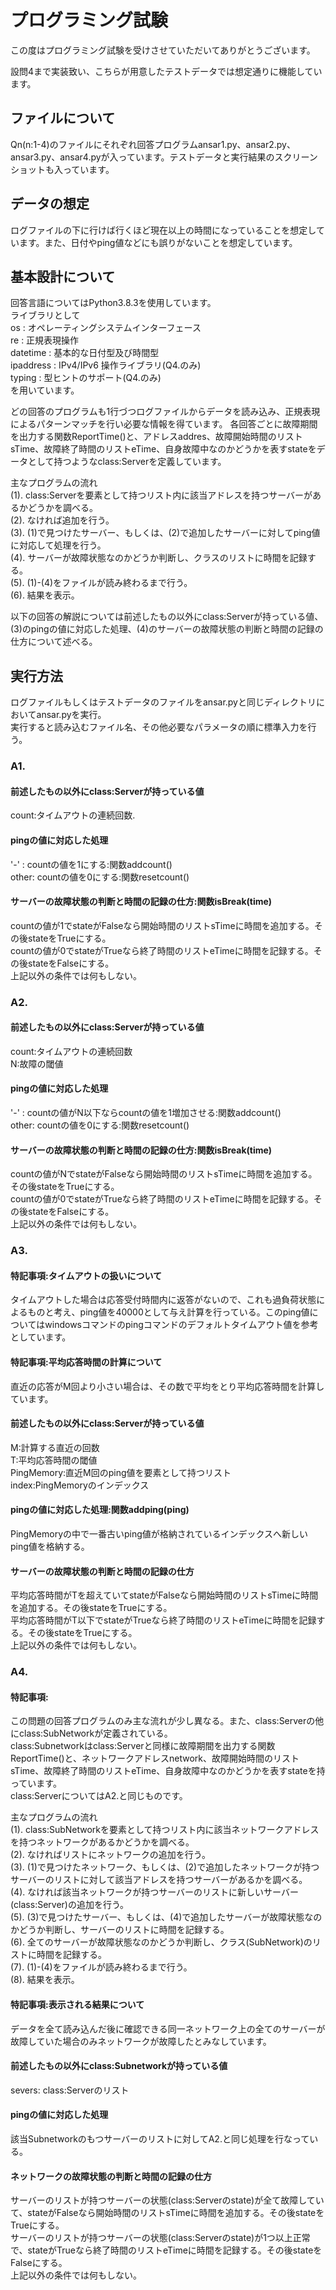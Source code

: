 # プログラミング試験
この度はプログラミング試験を受けさせていただいてありがとうございます。

設問4まで実装致い、こちらが用意したテストデータでは想定通りに機能しています。
## ファイルについて
Qn(n:1-4)のファイルにそれぞれ回答プログラムansar1.py、ansar2.py、ansar3.py、ansar4.pyが入っています。テストデータと実行結果のスクリーンショットも入っています。
## データの想定
ログファイルの下に行けば行くほど現在以上の時間になっていることを想定しています。また、日付やping値などにも誤りがないことを想定しています。
## 基本設計について
回答言語についてはPython3.8.3を使用しています。  
ライブラリとして  
os : オペレーティングシステムインターフェース  
re : 正規表現操作  
datetime : 基本的な日付型及び時間型  
ipaddress : IPv4/IPv6 操作ライブラリ(Q4.のみ)  
typing : 型ヒントのサポート(Q4.のみ)  
を用いています。

どの回答のプログラムも1行づつログファイルからデータを読み込み、正規表現によるパターンマッチを行い必要な情報を得ています。
各回答ごとに故障期間を出力する関数ReportTime()と、アドレスaddres、故障開始時間のリストsTime、故障終了時間のリストeTime、自身故障中なのかどうかを表すstateをデータとして持つようなclass:Serverを定義しています。

主なプログラムの流れ  
(1). class:Serverを要素として持つリスト内に該当アドレスを持つサーバーがあるかどうかを調べる。  
(2). なければ追加を行う。  
(3). (1)で見つけたサーバー、もしくは、(2)で追加したサーバーに対してping値に対応して処理を行う。  
(4). サーバーが故障状態なのかどうか判断し、クラスのリストに時間を記録する。  
(5). (1)-(4)をファイルが読み終わるまで行う。  
(6). 結果を表示。  

以下の回答の解説については前述したもの以外にclass:Serverが持っている値、(3)のpingの値に対応した処理、(4)のサーバーの故障状態の判断と時間の記録の仕方について述べる。
## 実行方法
ログファイルもしくはテストデータのファイルをansar.pyと同じディレクトリにおいてansar.pyを実行。  
実行すると読み込むファイル名、その他必要なパラメータの順に標準入力を行う。

### A1.
#### 前述したもの以外にclass:Serverが持っている値
count:タイムアウトの連続回数.
#### pingの値に対応した処理
'-'  : countの値を1にする:関数addcount()  
other: countの値を0にする:関数resetcount() 
#### サーバーの故障状態の判断と時間の記録の仕方:関数isBreak(time)
countの値が1でstateがFalseなら開始時間のリストsTimeに時間を追加する。その後stateをTrueにする。  
countの値が0でstateがTrueなら終了時間のリストeTimeに時間を記録する。その後stateをFalseにする。  
上記以外の条件では何もしない。

### A2.
#### 前述したもの以外にclass:Serverが持っている値
count:タイムアウトの連続回数  
N:故障の閾値  
#### pingの値に対応した処理
'-'  : countの値がN以下ならcountの値を1増加させる:関数addcount()  
other: countの値を0にする:関数resetcount()  
#### サーバーの故障状態の判断と時間の記録の仕方:関数isBreak(time)
countの値がNでstateがFalseなら開始時間のリストsTimeに時間を追加する。その後stateをTrueにする。  
countの値が0でstateがTrueなら終了時間のリストeTimeに時間を記録する。その後stateをFalseにする。  
上記以外の条件では何もしない。

### A3.
#### 特記事項:タイムアウトの扱いについて
タイムアウトした場合は応答受付時間内に返答がないので、これも過負荷状態によるものと考え、ping値を40000として与え計算を行っている。このping値についてはwindowsコマンドのpingコマンドのデフォルトタイムアウト値を参考としています。
#### 特記事項:平均応答時間の計算について
直近の応答がM回より小さい場合は、その数で平均をとり平均応答時間を計算しています。
#### 前述したもの以外にclass:Serverが持っている値
M:計算する直近の回数  
T:平均応答時間の閾値  
PingMemory:直近M回のping値を要素として持つリスト  
index:PingMemoryのインデックス  
#### pingの値に対応した処理:関数addping(ping)
PingMemoryの中で一番古いping値が格納されているインデックスへ新しいping値を格納する。
#### サーバーの故障状態の判断と時間の記録の仕方
平均応答時間がTを超えていてstateがFalseなら開始時間のリストsTimeに時間を追加する。その後stateをTrueにする。  
平均応答時間がT以下でstateがTrueなら終了時間のリストeTimeに時間を記録する。その後stateをTrueにする。  
上記以外の条件では何もしない。

### A4.
#### 特記事項:
この問題の回答プログラムのみ主な流れが少し異なる。また、class:Serverの他にclass:SubNetworkが定義されている。  
class:Subnetworkはclass:Serverと同様に故障期間を出力する関数ReportTime()と、ネットワークアドレスnetwork、故障開始時間のリストsTime、故障終了時間のリストeTime、自身故障中なのかどうかを表すstateを持っています。  
class:ServerについてはA2.と同じものです。

主なプログラムの流れ  
(1). class:SubNetworkを要素として持つリスト内に該当ネットワークアドレスを持つネットワークがあるかどうかを調べる。  
(2). なければリストにネットワークの追加を行う。  
(3). (1)で見つけたネットワーク、もしくは、(2)で追加したネットワークが持つサーバーのリストに対して該当アドレスを持つサーバーがあるかを調べる。  
(4). なければ該当ネットワークが持つサーバーのリストに新しいサーバー(class:Server)の追加を行う。  
(5). (3)で見つけたサーバー、もしくは、(4)で追加したサーバーが故障状態なのかどうか判断し、サーバーのリストに時間を記録する。  
(6). 全てのサーバーが故障状態なのかどうか判断し、クラス(SubNetwork)のリストに時間を記録する。  
(7). (1)-(4)をファイルが読み終わるまで行う。  
(8). 結果を表示。  
#### 特記事項:表示される結果について
データを全て読み込んだ後に確認できる同一ネットワーク上の全てのサーバーが故障していた場合のみネットワークが故障したとみなしています。  
#### 前述したもの以外にclass:Subnetworkが持っている値
severs: class:Serverのリスト
#### pingの値に対応した処理
該当Subnetworkのもつサーバーのリストに対してA2.と同じ処理を行なっている。
#### ネットワークの故障状態の判断と時間の記録の仕方
サーバーのリストが持つサーバーの状態(class:Serverのstate)が全て故障していて、stateがFalseなら開始時間のリストsTimeに時間を追加する。その後stateをTrueにする。  
サーバーのリストが持つサーバーの状態(class:Serverのstate)が1つ以上正常で、stateがTrueなら終了時間のリストeTimeに時間を記録する。その後stateをFalseにする。  
上記以外の条件では何もしない。
